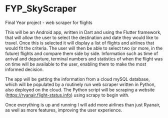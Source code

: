 # FYP_SkyScraper
Final Year project - web scraper for flights

This will be an Android app, written in Dart and using the Flutter framework, that will allow the user to select the destination and date they would like to travel. 
Once this is selected it will display a list of flights and airlines that would fit the criteria. 
The user will then be able to select two (or more, in the future) flights and compare them side by side. 
Information such as time of arrival and departure, terminal numbers and statistics of when the flight was on time will be available to the user, enabling them to make the most informed decision.

The app will be getting the information from a cloud mySQL database, which will be populated by a routinely run web scraper written in Python, also deployed on the cloud.
The Python script will be scraping a website (https://ryanair.flight-status.info) using scrapy to begin with.

Once everything is up and running I will add more airlines than just Ryanair, as well as more features, improving the user experience.
